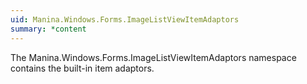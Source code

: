 ```yaml
---
uid: Manina.Windows.Forms.ImageListViewItemAdaptors
summary: *content
---
```

The Manina.Windows.Forms.ImageListViewItemAdaptors namespace contains the built-in item adaptors.